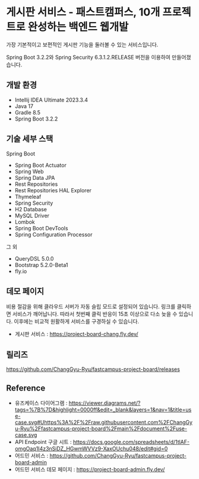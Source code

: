 # 게시판 서비스 - 패스트캠퍼스, 10개 프로젝트로 완성하는 백엔드 웹개발

가장 기본적이고 보편적인 게시판 기능을 둘러볼 수 있는 서비스입니다.

Spring Boot 3.2.2와 Spring Security 6.3.1.2.RELEASE 버전을 이용하여 만들어졌습니다.

## 개발 환경

* Intellij IDEA Ultimate 2023.3.4
* Java 17
* Gradle 8.5
* Spring Boot 3.2.2

## 기술 세부 스택

Spring Boot

* Spring Boot Actuator
* Spring Web
* Spring Data JPA
* Rest Repositories
* Rest Repositories HAL Explorer
* Thymeleaf
* Spring Security
* H2 Database
* MySQL Driver
* Lombok
* Spring Boot DevTools
* Spring Configuration Processor

그 외

* QueryDSL 5.0.0
* Bootstrap 5.2.0-Beta1
* fly.io

## 데모 페이지
비용 절감을 위해 클라우드 서버가 자동 슬립 모드로 설정되어 있습니다. 링크를 클릭하면 서비스가 깨어납니다. 따라서 첫번째 클릭 반응이 15초 이상으로 다소 늦을 수 있습니다. 이후에는 비교적 원활하게 서비스를 구경하실 수 있습니다.
* 게시판 서비스 : https://project-board-chang.fly.dev/

## 릴리즈
https://github.com/ChangGyu-Ryu/fastcampus-project-board/releases

## Reference
* 유즈케이스 다이어그램 : https://viewer.diagrams.net/?tags=%7B%7D&highlight=0000ff&edit=_blank&layers=1&nav=1&title=use-case.svg#Uhttps%3A%2F%2Fraw.githubusercontent.com%2FChangGyu-Ryu%2Ffastcampus-project-board%2Fmain%2Fdocument%2Fuse-case.svg
* API Endpoint 구글 시트 : https://docs.google.com/spreadsheets/d/1tlAF-omgOaq1I4z3nSiDZ_HGwmWVVz9-XaxOUchu048/edit#gid=0
* 어드민 서비스 : https://github.com/ChangGyu-Ryu/fastcampus-project-board-admin
* 어드민 서비스 데모 페이지 : https://project-board-admin.fly.dev/
